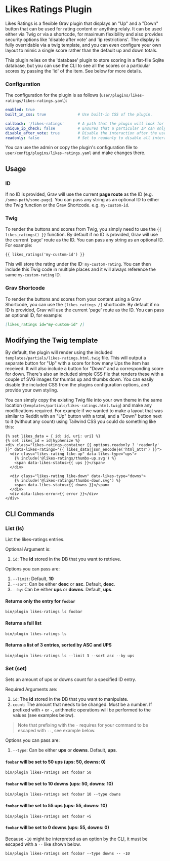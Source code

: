 # Likes Ratings Plugin

Likes Ratings is a flexible Grav plugin that displays an "Up" and a "Down" button that can be used for rating content or anything relaly.  It can be used either via Twig or via a shortcode, for maximum flexibility and also provides security options like 'disable after vote' and 'ip restrictions'. The display is fully overridable via a twig template, and you can even configure your own layout to mimic a single score rather than the default up and down totals.

This plugin relies on the 'database' plugin to store scoring in a flat-file Sqlite database, but you can use the CLI to see all the scores or a particular scores by passing the 'id' of the item.  See below for more details.

### Configuration

The configuration for the plugin is as follows (`user/plugins/likes-ratings/likes-ratings.yaml`):

```yaml
enabled: true
built_in_css: true              # Use built-in CSS of the plugin.

callback: '/likes-ratings'      # A path that the plugin will look for when processing Ajax calls
unique_ip_check: false          # Ensures that a particular IP can only vote once
disable_after_vote: true        # Disable the interaction after the user has already made the vote
readonly: false                 # Set to readonly to disable all interaction
```

You can use the admin or copy the plugin's configuration file to `user/config/plugins/likes-ratings.yaml` and make changes there.

## Usage

### ID

If no ID is provided, Grav will use the current **page route** as the ID (e.g. `/some-path/some-page`).  You can pass any string as an optional ID to either the Twig function or the Grav Shortcode.  e.g. `my-custom-id`.

### Twig

To render the buttons and scores from Twig, you simply need to use the `{{ likes_ratings() }}` function. By default if no ID is provided, Grav will use the current 'page' route as the ID.  You can pass any string as an optional ID. For example:

```twig
{{ likes_ratings('my-custom-id') }}
```

This will store the rating under the ID: `my-custom-rating`.  You can then include this Twig code in multiple places and it will always reference the same `my-custom-rating` ID.

### Grav Shortcode

To render the buttons and scores from your content using a Grav Shortcode, you can use the `[likes_ratings /]` shortcode.  By default if no ID is provided, Grav will use the current 'page' route as the ID.  You can pass an optional ID, for example:

```markdown
[likes_ratings id="my-custom-id" /]
```

## Modifying the Twig template 

By default, the plugin will render using the included `templates/partials/likes-ratings.html.twig` file.  This will output a separate button for "Up" with a score for how many Ups the item has received.  It will also include a button for "Down" and a corresponding score for down.  There's also an included simple CSS file that renders these with a couple of SVG images for thumbs up and thumbs down.  You can easily disable the included CSS from the plugins configuration options, and provide your own styling. 

You can simply copy the existing Twig file into your own theme in the same location (`templates/partials/likes-ratings.html.twig`) and make any modifications required.  For example if we wanted to make a layout that was similar to Reddit with an "Up" button with a total, and a "Down" button next to it (without any count) using Tailwind CSS you could do something like this:

```twig
{% set likes_data = { id: id, uri: uri} %}
{% set likes_id = id|hyphenize %}
<div class="likes-ratings-container {{ options.readonly ? 'readonly' }}" data-likes-ratings="{{ likes_data|json_encode|e('html_attr') }}">
  <div class="likes-rating like-up" data-likes-type="ups">
    {% include('@likes-ratings/thumbs-up.svg') %}
    <span data-likes-status>{{ ups }}</span>
  </div>

  <div class="likes-rating like-down" data-likes-type="downs">
    {% include('@likes-ratings/thumbs-down.svg') %}
    <span data-likes-status>{{ downs }}</span>
  </div>
  <div data-likes-error>{{ error }}</div>
</div>
```

## CLI Commands

### List (ls)
List the likes-ratings entries. 

Optional Argument is:
1. `id`: The **id** stored in the DB that you want to retrieve.

Options you can pass are:
1. `--limit`: Default, **10** 
2. `--sort`: Can be either **desc** or **asc**. Default, **desc**.
3. `--by`: Can be either **ups** or **downs**. Default, **ups**.

#### Returns only the entry for `foobar`
```
bin/plugin likes-ratings ls foobar
```

#### Returns a full list
```
bin/plugin likes-ratings ls
```

#### Returns a list of 3 entries, sorted by ASC and UPS
```
bin/plugin likes-ratings ls --limit 3 --sort asc --by ups
```

### Set (set)
Sets an amount of ups or downs count for a specified ID entry. 

Required Arguments are:
1. `id`: The **id** stored in the DB that you want to manipulate.
2. `count`: The amount that needs to be changed. Must be a number. If prefixed with `+` or `-`, arithmetic operations will be performed to the values (see examples below).

> Note that prefixing with the `-` requires for your command to be escaped with `--`, see example below.

Options you can pass are:
1. `--type`: Can be either **ups** or **downs**. Default, **ups**.

#### `foobar` will be set to 50 ups (ups: 50, downs: 0)
```
bin/plugin likes-ratings set foobar 50
```

#### `foobar` will be set to 10 downs (ups: 50, downs: 10)
```
bin/plugin likes-ratings set foobar 10 --type downs
```

#### `foobar` will be set to 55 ups (ups: 55, downs: 10)
```
bin/plugin likes-ratings set foobar +5
```

#### `foobar` will be set to 0 downs (ups: 55, downs: 0)

Because `-10` might be interpreted as an option by the CLI, it must be escaped with a `--` like shown below. 
```
bin/plugin likes-ratings set foobar --type downs -- -10
```
